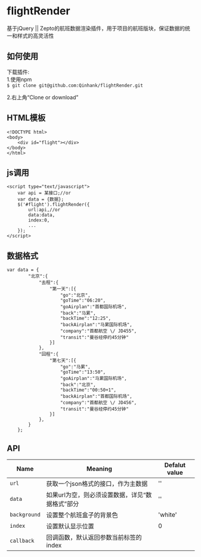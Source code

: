 ﻿# flightRender
基于jQuery || Zepto的航班数据渲染插件，用于项目的航班版块，保证数据的统一和样式的高灵活性

## 如何使用
下载插件:  
1.使用npm  
```$ git clone git@github.com:Qinhank/flightRender.git```

2.右上角“Clone or download”

## HTML模板
```
<!DOCTYPE html>
<body>
    <div id="flight"></div>
</body>
</html>
```

## js调用
```
<script type="text/javascript">
    var api = 某接口;//or
    var data = {数据};
    $('#flight').flightRender({
        url:api,//or
        data:data,
        index:0,
        ...
    });
</script>
```

## 数据格式
```
var data = {
		"北京":{
			"去程":{
				"第一天":[{
				    "go":"北京",
				    "goTime":"06:20",
				    "goAirplan":"首都国际机场",
				    "back":"马累",
				    "backTime":"12:25",
				    "backAirplan":"马累国际机场",
				    "company":"首都航空 \/ JD455",
				    "transit":"曼谷经停约45分钟"
				}]
			},
			"回程":{
				"第七天":[{
				    "go":"马累",
				    "goTime":"13:50",
				    "goAirplan":"马累国际机场",
				    "back":"北京",
				    "backTime":"00:50+1",
				    "backAirplan":"首都国际机场",
				    "company":"首都航空 \/ JD456",
				    "transit":"曼谷经停约45分钟"
				}]
			},
		}
	};
```

## API
| Name | Meaning | Defalut value |
| ---- | ------- | ------------- |
| ```url``` | 获取一个json格式的接口，作为主数据 | '' |
| ```data```| 如果url为空，则必须设置数据，详见“数据格式”部分 | '' |
| ```background```| 设置整个航班盒子的背景色 | 'white' |
| ```index```| 设置默认显示位置 | 0 |
| ```callback```|  回调函数，默认返回参数当前标签的index |  |



